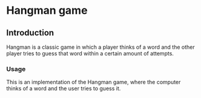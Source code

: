 # Hangman game

## Introduction

Hangman is a classic game in which a player thinks of a word and the other player tries to guess that word within a certain amount of attempts.

### Usage

This is an implementation of the Hangman game, where the computer thinks of a word and the user tries to guess it. 
